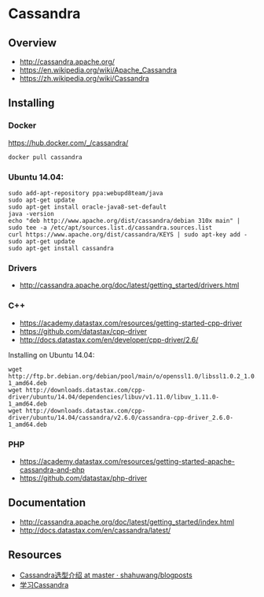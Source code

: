 # Cassandra


## Overview

- http://cassandra.apache.org/
- https://en.wikipedia.org/wiki/Apache_Cassandra
- https://zh.wikipedia.org/wiki/Cassandra


## Installing

### Docker

https://hub.docker.com/_/cassandra/

    docker pull cassandra

### Ubuntu 14.04:

    sudo add-apt-repository ppa:webupd8team/java
    sudo apt-get update
    sudo apt-get install oracle-java8-set-default
    java -version
    echo "deb http://www.apache.org/dist/cassandra/debian 310x main" | sudo tee -a /etc/apt/sources.list.d/cassandra.sources.list
    curl https://www.apache.org/dist/cassandra/KEYS | sudo apt-key add -
    sudo apt-get update
    sudo apt-get install cassandra

### Drivers

- http://cassandra.apache.org/doc/latest/getting_started/drivers.html

### C++

- https://academy.datastax.com/resources/getting-started-cpp-driver
- https://github.com/datastax/cpp-driver
- http://docs.datastax.com/en/developer/cpp-driver/2.6/

Installing on Ubuntu 14.04:

    wget http://ftp.br.debian.org/debian/pool/main/o/openssl1.0/libssl1.0.2_1.0.2k-1_amd64.deb
    wget http://downloads.datastax.com/cpp-driver/ubuntu/14.04/dependencies/libuv/v1.11.0/libuv_1.11.0-1_amd64.deb
    wget http://downloads.datastax.com/cpp-driver/ubuntu/14.04/cassandra/v2.6.0/cassandra-cpp-driver_2.6.0-1_amd64.deb

### PHP

- https://academy.datastax.com/resources/getting-started-apache-cassandra-and-php
- https://github.com/datastax/php-driver


## Documentation

- http://cassandra.apache.org/doc/latest/getting_started/index.html
- http://docs.datastax.com/en/cassandra/latest/


## Resources

- [Cassandra选型介绍 at master · shahuwang/blogposts](https://github.com/shahuwang/blogposts/blob/master/Cassandra%E9%80%89%E5%9E%8B%E4%BB%8B%E7%BB%8D.md)
- [学习Cassandra](http://teddymaef.github.io/learncassandra/cn/)
